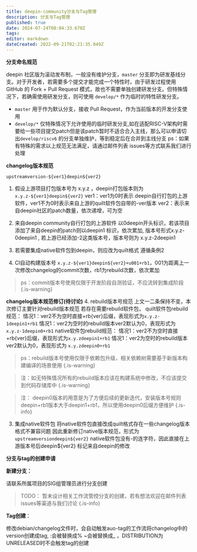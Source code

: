 ```yaml
---
title: deepin-community分支与Tag管理
description: 分支与Tag管理
published: true
date: 2024-07-24T08:04:33.670Z
tags: 
editor: markdown
dateCreated: 2022-09-21T02:21:35.049Z
---
```


**分支命名规范**

deepin 社区版为滚动发布制，一般没有维护分支，`master` 分支即为研发基线分支。对于开发者，若需要多个提交才能完成一个特性时，由于研发过程使用 GitHub 的 Fork + Pull Request 模式，故也不需要单独创建研发分支。但特殊情况下，若确需使用研发分支，则可使用 `develop/*` 作为临时的特性研发分支。


*  `master` 用于作为默认分支，接收 Pull Request，作为当前版本的开发分支使用
*  `develop/*` 仅特殊情况下允许使用的临时研发分支,如在适配RISC-V架构时需要给一些项目提交patch但是该patch暂时不适合合入主线，那么可以申请切出`develop/riscv6` 的分支单独维护，等到稳定后在合并到主线分支
   ps：如果有特殊的需求以上规范无法满足，请通过邮件列表 issues等方式联系我们进行处理

 

**changelog版本规范**



`upstreamversion-${ver1}deepin${ver2}`

1. 假设上游项目打包版本号为 x.y.z ，deepin打包版本则为 `x.y.z-${ver1}deepin${ver2}` 
 ver1：ver1为0时表示 deepin自行打包的上游软件，ver1不为0时表示来自上游的quilt软件包自带的-ver版本
 ver2：表示来自deepin社区的patch数量，依次递增，可为空

2. 来自deepin community自行打包的上游软件 以0deepin开头标识，若该项目添加了来自deepin的patch则以deepin1 标识，依次累加, 版本号形式x.y.z-0deepin1 , 若上游已经添加-2这类版本号，版本号则为 x.y.z-2deepin1

3. 若需要集成native软件包到deepin，则应改为quilt格式 遵循条例2

4.  CI自动构建版本号 `x.y.z-${ver1}deepin${ver2}+u001+rb1`，001为距离上一次修改changelog的commit次数，rb1为rebuild次数，依次累加
> ps：commit版本号使用仅限于开发阶段自测验证，不应流转到集成阶段
{.is-warning}


**changelog版本规范修订(待讨论)**
4. rebuild版本号规范
上文一二条保持不变，本次修订主要针对rebuild版本规范
若存在需要rebuild软件包，
quilt软件包rebuild规范：
情况1：ver2不为空时直接+rb{ver}后缀，表现形式为`x.y.z-1deepin1+rb1`
情况1：ver2为空时的rebuild版本ver2默认为0，表现形式为
  `x.y.z-1deepin0+rb1`
native软件包rebuild规范：
情况1：ver2不为空时直接+rb{ver}后缀，表现形式为`x.y.zdeepin1+rb1`
情况1：ver2为空时的rebuild版本ver2默认为0，表现形式为
  `x.y.zdeepin0+rb1`
> ps：rebuild版本号使用仅限于依赖包升级，相关依赖树需要基于新版本构建编译的场景使用
{.is-warning}


> 注：如无特殊情况所有的rebuild版本应该在构建系统中修改，不应该提交到代码存储库中
{.is-warning}

> 注： deepin0版本的用意是为了方便后续的更新迭代，安装版本号规则 deepin+rb1版本大于deepin1+rb1，所以使用deepin0后缀方便维护
{.is-info}

3. 集成native软件包
将native软件包直接改成quilt格式存在一些changelog版本格式不兼容问题
因此重新修订native版本规范，形式为 `upstreamversiondeepin${ver2}`
native软件包没有-的连字符，因此直接在上游版本号后deepin${ver2} 标记来自deepin的修改

**分支与tag的创建申请**

**新建分支：**

请联系所属项目的SIG组管理员进行分支创建

> TODO： 暂未设计相关工作流管控分支的创建，若有想法欢迎在邮件列表 issues等渠道与我们讨论
{.is-info}


**Tag创建**： 

修改debian/changelog文件时，会自动触发auo-tag的工作流将changelog中的version创建成tag, :会被替换成% ~会被替换成_ ，DISTRIBUTION为UNRELEASED时不会触发tag的创建


